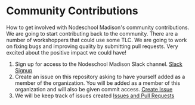 # Community Contributions
How to get involved with Nodeschool Madison's community contributions. We are going to start contributing back to the community.  There are a number of workshoppers that could use some TLC.  We are going to work on fixing bugs and improving quality by submitting pull requests.  Very excited about the positive impact we could have! 

1. Sign up for access to the Nodeschool Madison Slack channel. [Slack Signup ](https://docs.google.com/forms/d/e/1FAIpQLSdpTQd5pBccxvcL_by4QGH0e-twSo7sdK7L7V53wXwLFmdC5A/viewform)
2. Create an issue on this repository asking to have yourself added as a member of the organization. You will be added as a member of this organization and will also be given commit access. [Create Issue](https://github.com/NodeschoolMadison/community-contributions/issues/new)
3. We will be keep track of issues created [Issues and Pull Requests](https://github.com/NodeschoolMadison/community-contributions/blob/master/ISSUES.md)
